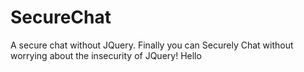 # SecureChat
A secure chat without JQuery. Finally you can Securely Chat without worrying about the insecurity of JQuery!
Hello
